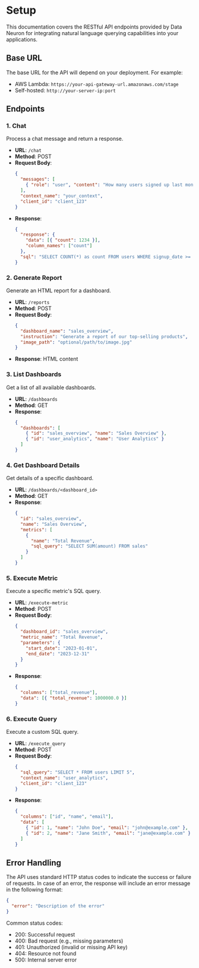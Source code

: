 # Setup

This documentation covers the RESTful API endpoints provided by Data Neuron for integrating natural language querying capabilities into your applications.

## Base URL

The base URL for the API will depend on your deployment. For example:

- AWS Lambda: `https://your-api-gateway-url.amazonaws.com/stage`
- Self-hosted: `http://your-server-ip:port`

<!-- ## Authentication

Include your API key in the `Authorization` header of each request:

```
Authorization: Bearer YOUR_API_KEY
``` -->

## Endpoints

### 1. Chat

Process a chat message and return a response.

- **URL**: `/chat`
- **Method**: POST
- **Request Body**:
  ```json
  {
    "messages": [
      { "role": "user", "content": "How many users signed up last month?" }
    ],
    "context_name": "your_context",
    "client_id": "client_123"
  }
  ```
- **Response**:
  ```json
  {
    "response": {
      "data": [{ "count": 1234 }],
      "column_names": ["count"]
    },
    "sql": "SELECT COUNT(*) as count FROM users WHERE signup_date >= DATE_TRUNC('month', CURRENT_DATE - INTERVAL '1 month') AND signup_date < DATE_TRUNC('month', CURRENT_DATE)"
  }
  ```

### 2. Generate Report

Generate an HTML report for a dashboard.

- **URL**: `/reports`
- **Method**: POST
- **Request Body**:
  ```json
  {
    "dashboard_name": "sales_overview",
    "instruction": "Generate a report of our top-selling products",
    "image_path": "optional/path/to/image.jpg"
  }
  ```
- **Response**: HTML content

### 3. List Dashboards

Get a list of all available dashboards.

- **URL**: `/dashboards`
- **Method**: GET
- **Response**:
  ```json
  {
    "dashboards": [
      { "id": "sales_overview", "name": "Sales Overview" },
      { "id": "user_analytics", "name": "User Analytics" }
    ]
  }
  ```

### 4. Get Dashboard Details

Get details of a specific dashboard.

- **URL**: `/dashboards/<dashboard_id>`
- **Method**: GET
- **Response**:
  ```json
  {
    "id": "sales_overview",
    "name": "Sales Overview",
    "metrics": [
      {
        "name": "Total Revenue",
        "sql_query": "SELECT SUM(amount) FROM sales"
      }
    ]
  }
  ```

### 5. Execute Metric

Execute a specific metric's SQL query.

- **URL**: `/execute-metric`
- **Method**: POST
- **Request Body**:
  ```json
  {
    "dashboard_id": "sales_overview",
    "metric_name": "Total Revenue",
    "parameters": {
      "start_date": "2023-01-01",
      "end_date": "2023-12-31"
    }
  }
  ```
- **Response**:
  ```json
  {
    "columns": ["total_revenue"],
    "data": [{ "total_revenue": 1000000.0 }]
  }
  ```

### 6. Execute Query

Execute a custom SQL query.

- **URL**: `/execute_query`
- **Method**: POST
- **Request Body**:
  ```json
  {
    "sql_query": "SELECT * FROM users LIMIT 5",
    "context_name": "user_analytics",
    "client_id": "client_123"
  }
  ```
- **Response**:
  ```json
  {
    "columns": ["id", "name", "email"],
    "data": [
      { "id": 1, "name": "John Doe", "email": "john@example.com" },
      { "id": 2, "name": "Jane Smith", "email": "jane@example.com" }
    ]
  }
  ```

## Error Handling

The API uses standard HTTP status codes to indicate the success or failure of requests. In case of an error, the response will include an error message in the following format:

```json
{
  "error": "Description of the error"
}
```

Common status codes:

- 200: Successful request
- 400: Bad request (e.g., missing parameters)
- 401: Unauthorized (invalid or missing API key)
- 404: Resource not found
- 500: Internal server error
